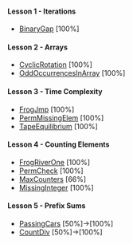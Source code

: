#### Lesson 1 - Iterations

- [BinaryGap](https://app.codility.com/programmers/lessons/1-iterations/binary_gap/) [100%]

#### Lesson 2 - Arrays

- [CyclicRotation](https://app.codility.com/programmers/lessons/2-arrays/cyclic_rotation/) [100%]
- [OddOccurrencesInArray](https://app.codility.com/programmers/lessons/2-arrays/odd_occurrences_in_array/) [100%]

#### Lesson 3 - Time Complexity

- [FrogJmp](https://app.codility.com/programmers/lessons/3-time_complexity/frog_jmp/) [100%]
- [PermMissingElem](https://app.codility.com/programmers/lessons/3-time_complexity/perm_missing_elem/) [100%]
- [TapeEquilibrium](https://app.codility.com/programmers/lessons/3-time_complexity/tape_equilibrium/) [100%]

#### Lesson 4 - Counting Elements

- [FrogRiverOne](https://app.codility.com/programmers/lessons/4-counting_elements/frog_river_one/start/) [100%]
- [PermCheck](https://app.codility.com/programmers/lessons/4-counting_elements/perm_check/) [100%]
- [MaxCounters](https://app.codility.com/programmers/lessons/4-counting_elements/max_counters/) [66%]
- [MissingInteger](https://app.codility.com/programmers/lessons/4-counting_elements/missing_integer/start/) [100%]

#### Lesson 5 - Prefix Sums

- [PassingCars](https://app.codility.com/programmers/lessons/5-prefix_sums/passing_cars/) [50%]->[100%]
- [CountDiv](https://app.codility.com/programmers/lessons/5-prefix_sums/passing_cars/) [50%]->[100%]
